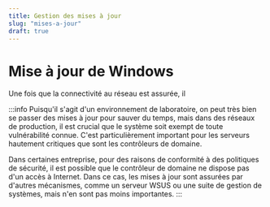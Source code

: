 ```yaml
---
title: Gestion des mises à jour
slug: "mises-a-jour"
draft: true
---
```




# Mise à jour de Windows

Une fois que la connectivité au réseau est assurée, il 


:::info
Puisqu'il s'agit d'un environnement de laboratoire, on peut très bien se passer des mises à jour pour sauver du temps, mais dans des réseaux de production, il est crucial que le système soit exempt de toute vulnérabilité connue. C'est particulièrement important pour les serveurs hautement critiques que sont les contrôleurs de domaine. 

Dans certaines entreprise, pour des raisons de conformité à des politiques de sécurité, il est possible que le contrôleur de domaine ne dispose pas d'un accès à Internet. Dans ce cas, les mises à jour sont assurées par d'autres mécanismes, comme un serveur WSUS ou une suite de gestion de systèmes, mais n'en sont pas moins importantes.
:::
